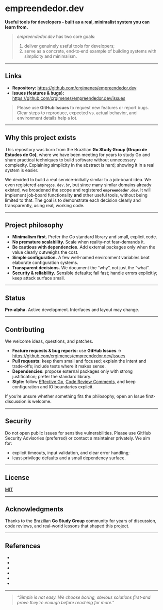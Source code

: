 # empreendedor.dev

**Useful tools for developers - built as a real, minimalist system you can learn from.**

> _empreendedor.dev_ has two core goals:
>
> 1) deliver genuinely useful tools for developers;
> 2) serve as a concrete, end‑to‑end example of building systems with simplicity and minimalism.

---

## Links

- **Repository:** https://github.com/crgimenes/empreendedor.dev
- **Issues (features & bugs):** https://github.com/crgimenes/empreendedor.dev/issues

> Please use **GitHub Issues** to request new features or report bugs. Clear steps to reproduce, expected vs. actual behavior, and environment details help a lot.

---

## Why this project exists

This repository was born from the Brazilian **Go Study Group (Grupo de Estudos de Go)**, where we have been meeting for years to study Go and share practical techniques to build software without unnecessary complexity. Explaining simplicity in the abstract is hard; showing it in a real system is easier.

We decided to build a real service-initially similar to a job‑board idea. We even registered `empregos.dev.br`, but since many similar domains already existed, we broadened the scope and registered **`empreendedor.dev`**. It will implement job‑board functionality **and** other useful tools, without being limited to that. The goal is to demonstrate each decision clearly and transparently, using real, working code.

---

## Project philosophy

- **Minimalism first.** Prefer the Go standard library and small, explicit code.
- **No premature scalability.** Scale when reality-not fear-demands it.
- **Be cautious with dependencies.** Add external packages only when the value clearly outweighs the cost.
- **Simple configuration.** A few well‑named environment variables beat elaborate configuration systems.
- **Transparent decisions.** We document the “why”, not just the “what”.
- **Security & reliability.** Sensible defaults; fail fast; handle errors explicitly; keep attack surface small.

---

## Status

**Pre‑alpha.** Active development. Interfaces and layout may change.

---

## Contributing

We welcome ideas, questions, and patches.

- **Feature requests & bug reports:** use **GitHub Issues** → https://github.com/crgimenes/empreendedor.dev/issues
- **Pull requests:** keep them small and focused; explain the intent and trade‑offs; include tests where it makes sense.
- **Dependencies:** propose external packages only with strong justification; prefer the standard library.
- **Style:** follow [Effective Go], [Code Review Comments], and keep configuration and IO boundaries explicit.

If you’re unsure whether something fits the philosophy, open an Issue first-discussion is welcome.

---

## Security

Do not open public Issues for sensitive vulnerabilities. Please use GitHub Security Advisories (preferred) or contact a maintainer privately. We aim for:

- explicit timeouts, input validation, and clear error handling;
- least‑privilege defaults and a small dependency surface.

---

## License

[MIT](LICENSE)

---

## Acknowledgments

Thanks to the Brazilian **Go Study Group** community for years of discussion, code reviews, and real‑world lessons that shaped this project.

---

## References

- [Effective Go]: https://go.dev/doc/effective_go
- [Go Modules – Managing Dependencies]: https://go.dev/doc/modules/managing-dependencies
- [Code Review Comments]: https://github.com/golang/go/wiki/CodeReviewComments
- [The Twelve‑Factor App]: https://12factor.net/
- [OWASP Top Ten]: https://owasp.org/www-project-top-ten/
- [GitHub Issues Guide]: https://docs.github.com/issues

---

> _“Simple is not easy. We choose boring, obvious solutions first-and prove they’re enough before reaching for more.”_
